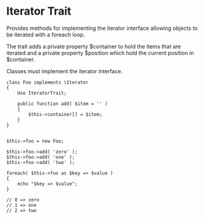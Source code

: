 # Iterator Trait #

Provides methods for implementing the iterator interface allowing objects to be iterated with a foreach loop.

The trait adds a private property $container to hold the items that are iterated and a private property $position which hold the current position in $container.

Classes must implement the iterator interface.

```
class Foo implements \Iterator
{
	Use IteratorTrait;

	public function add( $item = '' )
	{
		$this->container[] = $item;
	}
}


$this->foo = new Foo;

$this->foo->add( 'zero' );
$this->foo->add( 'one' );
$this->foo->add( 'two' );

foreach( $this->foo as $key => $value )
{
	echo "$key => $value";
}

// 0 => zero
// 1 => one
// 2 => two
```
